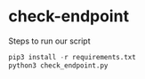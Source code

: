 # check-endpoint

Steps to run our script

```python
pip3 install -r requirements.txt
python3 check_endpoint.py

```

